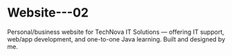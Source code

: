 # Website---02
Personal/business website for TechNova IT Solutions — offering IT support, web/app development, and one-to-one Java learning. Built and designed by me.
